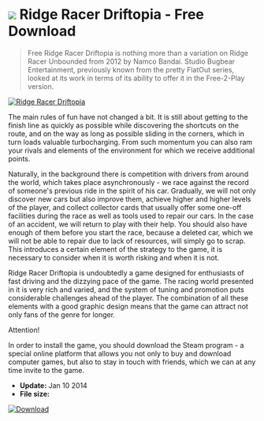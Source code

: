 # ![](https://cdn.softexe.net/static/icon/win.gif) Ridge Racer Driftopia  - Free Download

> Free Ridge Racer Driftopia is nothing more than a variation on Ridge Racer Unbounded from 2012 by Namco Bandai. Studio Bugbear Entertainment, previously known from the pretty FlatOut series, looked at its work in terms of its ability to offer it in the Free-2-Play version.

[![Ridge Racer Driftopia](https://gallery.dpcdn.pl/imgc/Tools/44743/g_-_420x350_1.5_-_x20140109175950_0.jpg)](https://softexe.net/win/system/archive-programs/ridge-racer-driftopia:pbhdg.html)

The main rules of fun have not changed a bit. It is still about getting to the finish line as quickly as possible while discovering the shortcuts on the route, and on the way as long as possible sliding in the corners, which in turn loads valuable turbocharging. From such momentum you can also ram your rivals and elements of the environment for which we receive additional points.
 
 Naturally, in the background there is competition with drivers from around the world, which takes place asynchronously - we race against the record of someone's previous ride in the spirit of his car. Gradually, we will not only discover new cars but also improve them, achieve higher and higher levels of the player, and collect collector cards that usually offer some one-off facilities during the race as well as tools used to repair our cars. In the case of an accident, we will return to play with their help. You should also have enough of them before you start the race, because a deleted car, which we will not be able to repair due to lack of resources, will simply go to scrap. This introduces a certain element of the strategy to the game, it is necessary to consider when it is worth risking and when it is not.
 
 Ridge Racer Driftopia is undoubtedly a game designed for enthusiasts of fast driving and the dizzying pace of the game. The racing world presented in it is very rich and varied, and the system of tuning and promotion puts considerable challenges ahead of the player. The combination of all these elements with a good graphic design means that the game can attract not only fans of the genre for longer.
 
 Attention!
 
 In order to install the game, you should download the Steam program - a special online platform that allows you not only to buy and download computer games, but also to stay in touch with friends, which we can at any time invite to the game.


- **Update:** Jan 10 2014
- **File size:** 

[![Download](https://cdn.softexe.net/static/img/download.png)](https://softexe.net/win/system/archive-programs/ridge-racer-driftopia:pbhdg.html)

